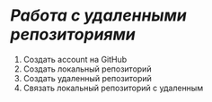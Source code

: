 # ***Работа с удаленными репозиториями***

1. Создать account на GitHub
2. Создать локальный репозиторий
3. Создать удаленный репозиторий
4. Связать локальный репозиторий с удаленным



